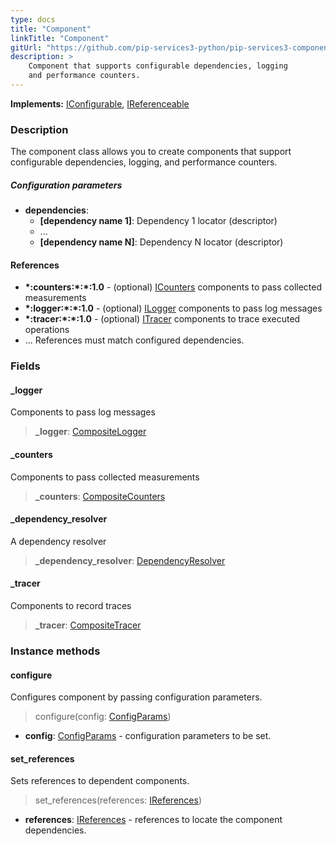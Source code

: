 ```yaml
---
type: docs
title: "Component"
linkTitle: "Component"
gitUrl: "https://github.com/pip-services3-python/pip-services3-components-python"
description: >
    Component that supports configurable dependencies, logging
    and performance counters.
---
```


**Implements:** [IConfigurable](../../commons/config/iconfigurable), [IReferenceable](../../commons/refer/ireferenceable)

### Description

The component class allows you to create components that support configurable dependencies, logging, and performance counters.

##### Configuration parameters

- **dependencies**:
    - **[dependency name 1]**: Dependency 1 locator (descriptor)
    - ...
    - **[dependency name N]**: Dependency N locator (descriptor)


#### References
- **\*:counters:\*:\*:1.0** - (optional) [ICounters](../count/icounters) components to pass collected measurements
- **\*:logger:\*:\*:1.0** - (optional) [ILogger](../log/ilogger) components to pass log messages
- **\*:tracer:\*:\*:1.0** - (optional) [ITracer](../trace/itracer) components to trace executed operations
- ...                                    References must match configured dependencies.

### Fields

<span class="hide-title-link">

#### _logger
Components to pass log messages
> **_logger**: [CompositeLogger](../log/composite_logger)

#### _counters
Components to pass collected measurements
> **_counters**: [CompositeCounters](../count/composite_counters)

#### _dependency_resolver
A dependency resolver
> **_dependency_resolver**: [DependencyResolver](../../commons/refer/dependency_resolver)

#### _tracer
Components to record traces
> **_tracer**: [CompositeTracer](../trace/composite_tracer)

</span>

### Instance methods

#### configure
Configures component by passing configuration parameters.

> configure(config: [ConfigParams](../../commons/config/config_params))

- **config**: [ConfigParams](../../commons/config/config_params) - configuration parameters to be set.


#### set_references
Sets references to dependent components.

> set_references(references: [IReferences](../../commons/refer/ireferences))

- **references**: [IReferences](../../commons/refer/ireferences) - references to locate the component dependencies.

